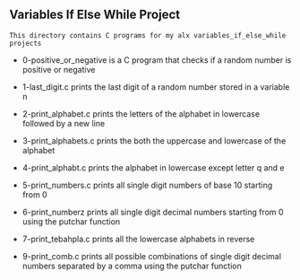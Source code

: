 ## Variables If Else While Project

	This directory contains C programs for my alx variables_if_else_while projects

- 0-positive_or_negative is a C program that checks if a random number is positive or negative

- 1-last_digit.c prints the last digit of a random number stored in a variable n

- 2-print_alphabet.c prints the letters of the alphabet in lowercase followed by a new line

- 3-print_alphabets.c prints the both the uppercase and lowercase of the alphabet

- 4-print_alphabt.c prints the alphabet in lowercase except letter q and e

- 5-print_numbers.c prints all single digit numbers of base 10 starting from 0

- 6-print_numberz prints all single digit decimal numbers starting from 0 using the putchar function

- 7-print_tebahpla.c prints all the lowercase alphabets in reverse

- 9-print_comb.c prints all possible combinations of single digit decimal numbers separated by a comma using the putchar function


